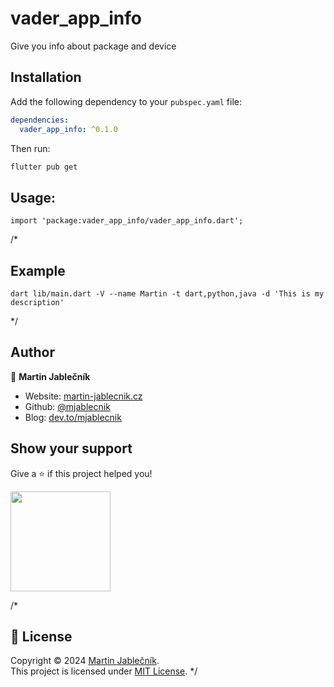 # vader_app_info

Give you info about package and device

## Installation

Add the following dependency to your `pubspec.yaml` file:

```yaml
dependencies:
  vader_app_info: ^0.1.0
```

Then run:

```sh
flutter pub get
```

## Usage:

```
import 'package:vader_app_info/vader_app_info.dart';
```

/*
## Example

```
dart lib/main.dart -V --name Martin -t dart,python,java -d 'This is my description'
```
*/

## Author

👤 **Martin Jablečník**

* Website: [martin-jablecnik.cz](https://www.martin-jablecnik.cz)
* Github: [@mjablecnik](https://github.com/mjablecnik)
* Blog: [dev.to/mjablecnik](https://dev.to/mjablecnik)


## Show your support

Give a ⭐️ if this project helped you!

<a href="https://www.patreon.com/mjablecnik">
  <img src="https://c5.patreon.com/external/logo/become_a_patron_button@2x.png" width="160">
</a>


/*
## 📝 License

Copyright © 2024 [Martin Jablečník](https://github.com/mjablecnik).<br />
This project is licensed under [MIT License](https://github.com/mjablecnik/vader_popup/blob/master/LICENSE).
*/
